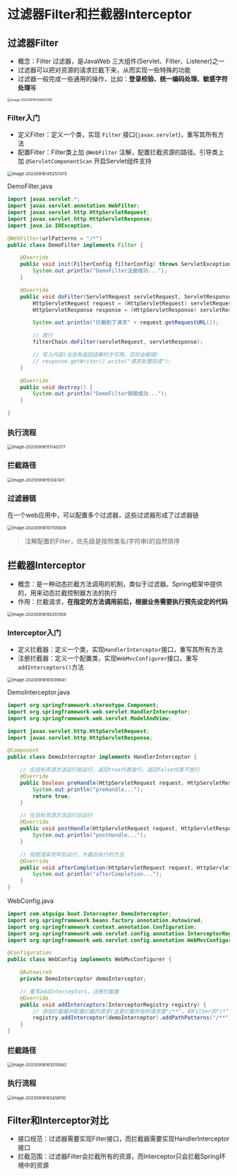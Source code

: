 # 过滤器Filter和拦截器Interceptor

## 过滤器Filter

- 概念：Filter 过滤器，是JavaWeb 三大组件(Servlet、Filter、Listener)之一
- 过滤器可以把对资源的请求拦截下来，从而实现一些特殊的功能
- 过滤器一般完成一些通用的操作，比如：**登录校验、统一编码处理、敏感字符处理**等

<img src="img/13.过滤器Filter和拦截器Interceptor/image-20230918144844762.png" alt="image-20230918144844762" style="zoom: 50%;" />

### Filter入门

- 定义Filter：定义一个类，实现 `Filter` 接口(`javax.servlet`)，重写其所有方法
- 配置Filter：Filter类上加 `@WebFilter` 注解，配置拦截资源的路径。引导类上加 `@ServletComponentScan` 开启Servlet组件支持

<img src="img/13.过滤器Filter和拦截器Interceptor/image-20230918145257473.png" alt="image-20230918145257473" style="zoom: 67%;" />

DemoFilter.java

```java
import javax.servlet.*;
import javax.servlet.annotation.WebFilter;
import javax.servlet.http.HttpServletRequest;
import javax.servlet.http.HttpServletResponse;
import java.io.IOException;

@WebFilter(urlPatterns = "/*")
public class DemoFilter implements Filter {

    @Override
    public void init(FilterConfig filterConfig) throws ServletException {
        System.out.println("DemoFilter注册成功...");
    }

    @Override
    public void doFilter(ServletRequest servletRequest, ServletResponse servletResponse, FilterChain filterChain) throws IOException, ServletException {
        HttpServletRequest request = (HttpServletRequest) servletRequest;
        HttpServletResponse response = (HttpServletResponse) servletResponse;

        System.out.println("拦截到了请求" + request.getRequestURL());

        // 放行
        filterChain.doFilter(servletRequest, servletResponse);

        // 写入内容(当没有返回结果时才可用，否则会报错)
        // response.getWriter().write("请求处理完成");
    }

    @Override
    public void destroy() {
        System.out.println("DemoFilter销毁成功...");
    }

}
```

### 执行流程

<img src="img/13.过滤器Filter和拦截器Interceptor/image-20230918151140277.png" alt="image-20230918151140277" style="zoom:67%;" />

### 拦截路径

<img src="img/13.过滤器Filter和拦截器Interceptor/image-20230918151247411.png" alt="image-20230918151247411" style="zoom: 67%;" />

### 过滤器链

在一个web应用中，可以配置多个过滤器，这些过滤器形成了过滤器链

<img src="img/13.过滤器Filter和拦截器Interceptor/image-20230918151705926.png" alt="image-20230918151705926" style="zoom:67%;" />

> 注解配置的Filter，优先级是按照类名(字符串)的自然排序

## 拦截器Interceptor

- 概念：是一种动态拦截方法调用的机制，类似于过滤器。Spring框架中提供的，用来动态拦截控制器方法的执行
- 作用：拦截请求，**在指定的方法调用前后，根据业务需要执行预先设定的代码**

<img src="img/13.过滤器Filter和拦截器Interceptor/image-20230918155351359.png" alt="image-20230918155351359" style="zoom:67%;" />

### Interceptor入门

- 定义拦截器：定义一个类，实现`HandlerInterceptor`接口，重写其所有方法
- 注册拦截器：定义一个配置类，实现`WebMvcConfigurer`接口，重写`addInterceptors()`方法

<img src="img/13.过滤器Filter和拦截器Interceptor/image-20230918161039941.png" alt="image-20230918161039941" style="zoom:67%;" />

DemoInterceptor.java

```java
import org.springframework.stereotype.Component;
import org.springframework.web.servlet.HandlerInterceptor;
import org.springframework.web.servlet.ModelAndView;

import javax.servlet.http.HttpServletRequest;
import javax.servlet.http.HttpServletResponse;

@Component
public class DemoInterceptor implements HandlerInterceptor {

    // 在目标资源方法运行前运行，返回true代表放行，返回false代表不放行
    @Override
    public boolean preHandle(HttpServletRequest request, HttpServletResponse response, Object handler) throws Exception {
        System.out.println("preHandle...");
        return true;
    }

    // 在目标资源方法运行后运行
    @Override
    public void postHandle(HttpServletRequest request, HttpServletResponse response, Object handler, ModelAndView modelAndView) throws Exception {
        System.out.println("postHandle...");
    }

    // 视图渲染完毕后运行，为最后执行的方法
    @Override
    public void afterCompletion(HttpServletRequest request, HttpServletResponse response, Object handler, Exception ex) throws Exception {
        System.out.println("afterCompletion...");
    }
}
```

WebConfig.java

```java
import com.atguigu.boot.Interceptor.DemoInterceptor;
import org.springframework.beans.factory.annotation.Autowired;
import org.springframework.context.annotation.Configuration;
import org.springframework.web.servlet.config.annotation.InterceptorRegistry;
import org.springframework.web.servlet.config.annotation.WebMvcConfigurer;

@Configuration
public class WebConfig implements WebMvcConfigurer {

    @Autowired
    private DemoInterceptor demoInterceptor;

    // 重写addInterceptors，注册拦截器
    @Override
    public void addInterceptors(InterceptorRegistry registry) {
        // 添加拦截器并配置拦截的请求(这里拦截所有的请求是"/**"，和Filter的"/*"不同)
        registry.addInterceptor(demoInterceptor).addPathPatterns("/**");
    }
}
```

### 拦截路径

<img src="img/13.过滤器Filter和拦截器Interceptor/image-20230918163215942.png" alt="image-20230918163215942" style="zoom: 67%;" />

### 执行流程

<img src="img/13.过滤器Filter和拦截器Interceptor/image-20230918163458110.png" alt="image-20230918163458110" style="zoom:67%;" />

## Filter和Interceptor对比

- 接口规范：过滤器需要实现Filter接口，而拦截器需要实现HandlerInterceptor接口
- 拦截范围：过滤器Filter会拦截所有的资源，而Interceptor只会拦截Spring环境中的资源
